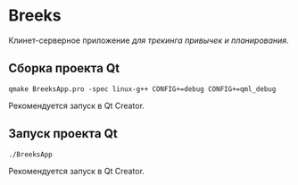 # Breeks
Клинет-серверное приложение *для трекинга привычек и планирования*.

## Сборка проекта Qt
`qmake BreeksApp.pro -spec linux-g++ CONFIG+=debug CONFIG+=qml_debug`

Рекомендуется запуск в Qt Creator.

## Запуск проекта Qt
`./BreeksApp`

Рекомендуется запуск в Qt Creator.
